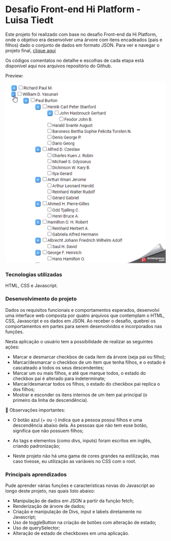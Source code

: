 # Desafio Front-end Hi Platform - Luisa Tiedt
Este projeto foi realizado com base no desafio Front-end da Hi Platform, onde o objetivo era desenvolver uma árvore com itens encadeados (pais e filhos) dado o conjunto de dados em formato JSON.
Para ver e navegar o projeto final, [clique aqui](https://luisatiedt.github.io/Desafio-Front-end-Hi-Platform/)

Os códigos comentatos no detalhe e escolhas de cada etapa está disponível aqui nos arquivos repositório do Github.

Preview:

![Projeto preview](https://github.com/luisatiedt/Desafio-Front-end-Hi-Platform/blob/main/GIF%20desafio.gif)

 ### Tecnologias utilizadas
HTML, CSS e Javascript.

### Desenvolvimento do projeto
Dados os requisitos funcionais e comportamentos esperados, desenvolvi uma interface web composta por quatro arquivos que contemplam o HTML, CSS, Javascript e os dados em JSON.
Ao receber o desafio, quebrei os comportamentos em partes para serem desenvolvidos e incorporados nas funções.

Nesta aplicação o usuário tem a possibilidade de realizar as seguintes ações:
* Marcar e desmarcar checkbox de cada item da árvore (seja pai ou filho);
* Marcar/desmarcar o checkbox de um item que tenha filhos, e o estado é cascateado a todos os seus descendentes;
* Marcar um ou mais filhos, e até que marque todos, o estado do checkbox pai é alterado para indeterminate;
* Marcar/desmarcar todos os filhos, o estado do checkbox pai replica o dos filhos;
* Mostrar e esconder os itens internos de um item pai principal (o primeiro da linha de descendência).
  
:pushpin: Observações importantes:

* O botão azul (+ ou -) indica que a pessoa possui filhos e uma descendência abaixo dela. As pessoas que não tem esse botão, significa que não possuem filhos;


* As tags e elementos (como divs, inputs) foram escritos em inglês, criando padronização;

* Neste projeto não há uma gama de cores grandes na estilização, mas caso tivesse, eu utilização as variáveis no CSS com o root.


### Principais aprendizados
Pude aprender várias funções e características novas do Javascript ao longo deste projeto, nas quais listo abaixo:


* Manipulação de dados em JSON a partir da função fetch;
* Renderização de árvore de dados;
* Criação e manipulação de Divs, input e labels diretamente no Javascript;
* Uso de toggleButton na criação de botões com alteração de estado;
* Uso de querySelector;
* Alteração de estado de checkboxes em uma aplicação.

